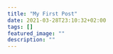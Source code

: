```yaml
---
title: "My First Post"
date: 2021-03-28T23:10:32+02:00
tags: []
featured_image: ""
description: ""
---
```

